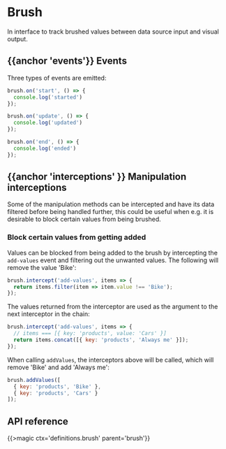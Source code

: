 # Brush

In interface to track brushed values between data source input and visual output.

## {{anchor 'events'}} Events

Three types of events are emitted:

```js
brush.on('start', () => {
  console.log('started')
});

brush.on('update', () => {
  console.log('updated')
});

brush.on('end', () => {
  console.log('ended')
});
```

## {{anchor 'interceptions' }} Manipulation interceptions

Some of the manipulation methods can be intercepted and have its data filtered before being handled further, this could be useful when e.g. it is desirable to block certain values from being brushed.

### Block certain values from getting added

Values can be blocked from being added to the brush by intercepting the `add-values` event and filtering out the unwanted values.
The following will remove the value 'Bike': 

```js
brush.intercept('add-values', items => {
  return items.filter(item => item.value !== 'Bike');
});
```

The values returned from the interceptor are used as the argument to the next interceptor in the chain:

```js
brush.intercept('add-values', items => {
  // items === [{ key: 'products', value: 'Cars' }]
  return items.concat([{ key: 'products', 'Always me' }]);
});
```

When calling `addValues`, the interceptors above will be called, which will remove 'Bike' and add 'Always me':
```js
brush.addValues([
  { key: 'products', 'Bike' },
  { key: 'products', 'Cars' }
]);
```

## API reference

{{>magic ctx='definitions.brush' parent='brush'}}
